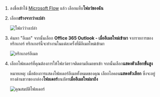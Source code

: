 1. ลงชื่อเข้าใช้ [Microsoft Flow](https://flow.microsoft.com) แล้ว เลือกแท็บ**โฟลว์ของฉัน**
2. เลือก**สร้างจากว่างเปล่า**
   
    ![โฟลว์ว่างเปล่า](media/email-triggers/email-triggers-create-blank.png)
3. ค้นหา "อีเมล" จากนั้นเลือก **Office 365 Outlook - เมื่ออีเมลใหม่เข้ามา** จากรายการของทริกเกอร์ ทริกเกอร์นี้จะทำงานในแต่ละครั้งที่มีอีเมลใหม่เข้ามา
   
    ![ทริกเกอร์อีเมล](media/email-triggers/email-triggers-1.png)
4. เลือกโฟลเดอร์ที่คุณต้องการให้โฟลว์ตรวจติดตามอีเมลขาเข้า จากนั้นเลือก**แสดงตัวเลือกขั้นสูง**
   
     หมายเหตุ: เมื่อต้องการแสดงโฟลเดอร์อีเมลทั้งหมดของคุณ เลือกไอคอน**แสดงตัวเลือก** ซึ่งจะอยู่ทางด้านขวาของกล่อง**โฟลเดอร์**บนบัตร**เมื่ออีเมลใหม่มาถึง**
   
    ![คุณสมบัติโฟลเดอร์](media/email-triggers/email-triggers-subject-folder.png)

